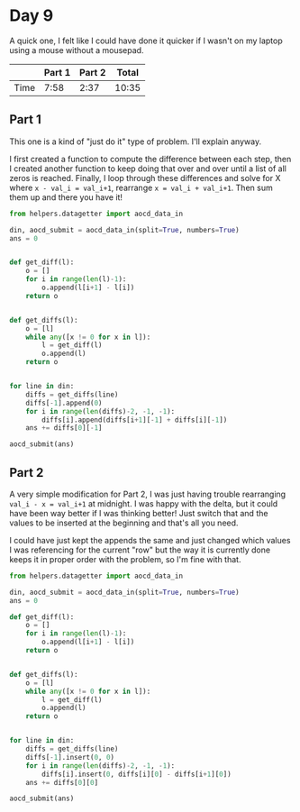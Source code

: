 # Day 9
A quick one, I felt like I could have done it quicker if I wasn't on my laptop using a mouse without a mousepad.

|      | Part 1 | Part 2 | Total |
|------|--------|--------|-------|
| Time | 7:58   | 2:37   | 10:35 |

## Part 1
This one is a kind of "just do it" type of problem. I'll explain anyway.

I first created a function to compute the difference between each step, then I created another function to keep doing that over and over until a list of all zeros is reached. Finally, I loop through these differences and solve for X where `x - val_i = val_i+1`, rearrange `x = val_i + val_i+1`. Then sum them up and there you have it!
```python
from helpers.datagetter import aocd_data_in

din, aocd_submit = aocd_data_in(split=True, numbers=True)
ans = 0


def get_diff(l):
    o = []
    for i in range(len(l)-1):
        o.append(l[i+1] - l[i])
    return o


def get_diffs(l):
    o = [l]
    while any([x != 0 for x in l]):
        l = get_diff(l)
        o.append(l)
    return o


for line in din:
    diffs = get_diffs(line)
    diffs[-1].append(0)
    for i in range(len(diffs)-2, -1, -1):
        diffs[i].append(diffs[i+1][-1] + diffs[i][-1])
    ans += diffs[0][-1]

aocd_submit(ans)
```

## Part 2
A very simple modification for Part 2, I was just having trouble rearranging `val_i - x = val_i+1` at midnight. I was happy with the delta, but it could have been way better if I was thinking better! Just switch that and the values to be inserted at the beginning and that's all you need.

I could have just kept the appends the same and just changed which values I was referencing for the current "row" but the way it is currently done keeps it in proper order with the problem, so I'm fine with that.
```python
from helpers.datagetter import aocd_data_in

din, aocd_submit = aocd_data_in(split=True, numbers=True)
ans = 0

def get_diff(l):
    o = []
    for i in range(len(l)-1):
        o.append(l[i+1] - l[i])
    return o


def get_diffs(l):
    o = [l]
    while any([x != 0 for x in l]):
        l = get_diff(l)
        o.append(l)
    return o


for line in din:
    diffs = get_diffs(line)
    diffs[-1].insert(0, 0)
    for i in range(len(diffs)-2, -1, -1):
        diffs[i].insert(0, diffs[i][0] - diffs[i+1][0])
    ans += diffs[0][0]

aocd_submit(ans)
```